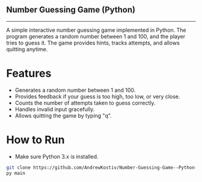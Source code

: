 ## Number Guessing Game (Python)

---

A simple interactive number guessing game implemented in Python. The program generates a random number between 1 and 100, and the player tries to guess it. The game provides hints, tracks attempts, and allows quitting anytime.

# Features

- Generates a random number between 1 and 100.
- Provides feedback if your guess is too high, too low, or very close.
- Counts the number of attempts taken to guess correctly.
- Handles invalid input gracefully.
- Allows quitting the game by typing "q".

# How to Run

- Make sure Python 3.x is installed.
```bash
git clone https://github.com/AndrewKostiv/Number-Guessing-Game--Python-3.14.0-
py main